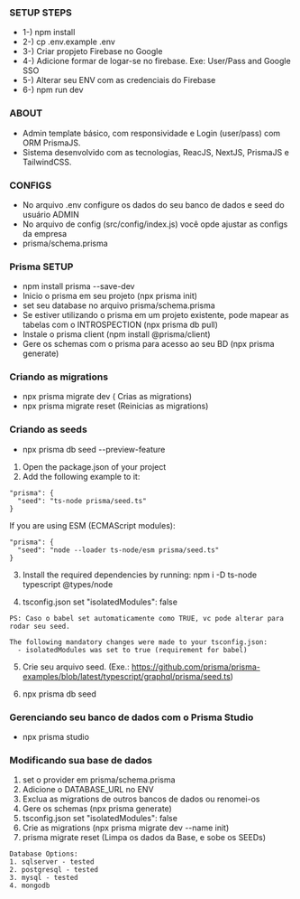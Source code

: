 ### SETUP STEPS

- 1-) npm install
- 2-) cp .env.example .env
- 3-) Criar propjeto Firebase no Google
- 4-) Adicione formar de logar-se no firebase. Exe: User/Pass and Google SSO
- 5-) Alterar seu ENV com as credenciais do Firebase
- 6-) npm run dev

### ABOUT

- Admin template básico, com responsividade e Login (user/pass) com ORM PrismaJS.
- Sistema desenvolvido com as tecnologias, ReacJS, NextJS, PrismaJS e TailwindCSS.

### CONFIGS

- No arquivo .env configure os dados do seu banco de dados e seed do usuário ADMIN
- No arquivo de config (src/config/index.js) você opde ajustar as configs da empresa
- prisma/schema.prisma

### Prisma SETUP

- npm install prisma --save-dev
- Inicio o prisma em seu projeto (npx prisma init)
- set seu database no arquivo prisma/schema.prisma
- Se estiver utilizando o prisma em um projeto existente, pode mapear as tabelas com o INTROSPECTION (npx prisma db pull)
- Instale o prisma client (npm install @prisma/client)
- Gere os schemas com o prisma para acesso ao seu BD (npx prisma generate)

### Criando as migrations

- npx prisma migrate dev ( Crias as migrations)
- npx prisma migrate reset (Reinicias as migrations)

### Criando as seeds

- npx prisma db seed --preview-feature

1. Open the package.json of your project
2. Add the following example to it:

```
"prisma": {
  "seed": "ts-node prisma/seed.ts"
}
```

If you are using ESM (ECMAScript modules):

```
"prisma": {
  "seed": "node --loader ts-node/esm prisma/seed.ts"
}
```

3. Install the required dependencies by running:
   npm i -D ts-node typescript @types/node

4. tsconfig.json set "isolatedModules": false

```
PS: Caso o babel set automaticamente como TRUE, vc pode alterar para rodar seu seed.

The following mandatory changes were made to your tsconfig.json:
  - isolatedModules was set to true (requirement for babel)
```

5. Crie seu arquivo seed. (Exe.: https://github.com/prisma/prisma-examples/blob/latest/typescript/graphql/prisma/seed.ts)

6. npx prisma db seed

### Gerenciando seu banco de dados com o Prisma Studio

- npx prisma studio

### Modificando sua base de dados

1. set o provider em prisma/schema.prisma
2. Adicione o DATABASE_URL no ENV
3. Exclua as migrations de outros bancos de dados ou renomei-os
4. Gere os schemas (npx prisma generate)
5. tsconfig.json set "isolatedModules": false
6. Crie as migrations (npx prisma migrate dev --name init)
7. prisma migrate reset (Limpa os dados da Base, e sobe os SEEDs)

```
Database Options:
1. sqlserver - tested
2. postgresql - tested
3. mysql - tested
4. mongodb
```
